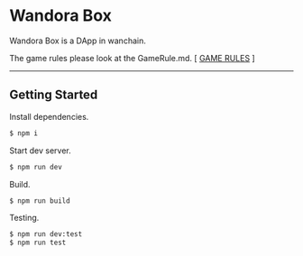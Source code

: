 # Wandora Box

Wandora Box is a DApp in wanchain.

The game rules please look at the GameRule.md. [ [GAME RULES](./GameRule.md) ]

---

## Getting Started

Install dependencies.

```bash
$ npm i
```

Start dev server.

```bash
$ npm run dev
```

Build.

```bash
$ npm run build
```

Testing.

```bash
$ npm run dev:test
$ npm run test
```
